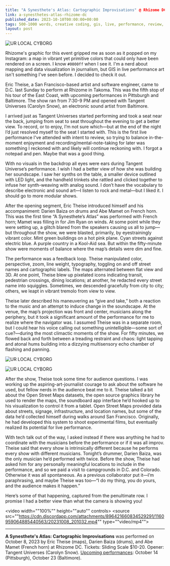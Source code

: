 ```yaml
---
title: "A Synesthete's Atlas: Cartographic Improvisations" @ Rhizome DC
link: a-synesthetes-atlas-rhizome-dc
published_date: 2023-10-10T00:00:00+00:00
tags: 500-1000 words, creative coding, gis, live, performance, review, rhizome dc
layout: post
---
```


![UR LOCAL CYBORG](https://bear-images.sfo2.cdn.digitaloceanspaces.com/urlocalcyborg-1696894510-0.jpg)

Rhizome's graphic for this event gripped me as soon as it popped on my Instagram: a map in vibrant yet primitive colors that could only have been rendered on a screen. I know `#0000ff` when I see it. I'm a nerd about mapping and data visualization in journalism, but GIS in live performance art isn't something I've seen before. I decided to check it out.

Eric Theise, a San Francisco-based artist and software engineer, came to D.C. last Sunday to perform at Rhizome in Takoma. This was the fifth stop of his tour of the East Coast, with upcoming performances in Pittsburgh and Baltimore. The show ran from 7:30-9 PM and opened with Tangent Universes (Carolyn Snow), an electronic sound artist from Baltimore. 

I arrived just as Tangent Universes started performing and took a seat near the back, jumping from seat to seat throughout the evening to get a better view. To record, or to enjoy, I’m not sure which—but at the end of the night I’d just resolved myself to the seat I started with. This is the first live performance I've attended with intent to review, so trying to balance in-the-moment enjoyment and recording/mental-note-taking for later was something I reckoned with and likely will continue reckoning with. I forgot a notepad and pen. Maybe that was a good thing.

With no visuals in the backdrop all eyes were ears during Tangent Universe’s performance. I wish I had a better view of how she was building her soundscape. I saw her synths on the table, a smaller device outlined with LED light, and the handheld trinkets she rattled and clicked together to infuse her synth-weaving with analog sound. I don’t have the vocabulary to describe electronic and sound art—I listen to rock and metal—but I liked it. I should go to more modular shows.

After the opening segment, Eric Theise introduced himself and his accompaniment: Darien Baiza on drums and Abe Mamet on French horn. This was the first time “A Synesthete’s Atlas” was performed with French horn; Mamet was filling in for Jim Ryan on winds. At some point while they were setting up, a glitch blared from the speakers causing us all to jump—but throughout the show, we were blasted, primarily, by eyestrainingly vibrant color. Mint green buildings on a hot pink plane. Cyan streets against electric blue. A purple country in a Kool-Aid sea. But within the fifty-minute show were moments of balance where the map’s details were dim and fine.

The performance was a feedback loop. Theise manipulated color, perspective, zoom, line weight, typography, toggling on and off street names and cartographic labels. The maps alternated between flat view and 3D. At one point, Theise blew up pixelated icons indicating transit, pedestrian crossings, dining locations; at another, he redacted every street name into squiggles. Sometimes, we descended gracefully from city to city; others, we leapt in vibrant tremolo from view to view.

Theise later described his maneuvering as “give and take,” both a reaction to the music and an attempt to induce change in the soundscape. At the venue, the map’s projection was front and center, musicians along the periphery, but it took a significant amount of the performance for me to realize where the navigator was. I assumed Theise was in a separate room, but I could hear his voice calling out something unintelligible—some sort of cue?—during the most climactic moments of the show. For fifty minutes, we flowed back and forth between a treading restraint and chaos: light tapping and atonal hums building into a dizzying multisensory echo chamber of flashing and panning.

![UR LOCAL CYBORG](https://bear-images.sfo2.cdn.digitaloceanspaces.com/urlocalcyborg-1696888648-0.jpg)

![UR LOCAL CYBORG](https://bear-images.sfo2.cdn.digitaloceanspaces.com/urlocalcyborg-1696888638-0.jpg)

After the show, Theise took some time for audience questions. I was working up the aspiring-art-journalist courage to ask about the software he used, but fellow nerds in the audience beat me to it. Theise talked a bit about the Open Street Maps datasets, the open source graphics library he used to render the maps, the soundboard app interface he’d hooked up to his visualization to control it from a tablet. Open Street Maps provided data about streets, signage, infrastructure, and location names, but some of the data he’d collected himself during walks around San Francisco. Originally, he had developed this system to shoot experimental films, but eventually realized its potential for live performance.

With tech talk out of the way, I asked instead if there was anything he had to coordinate with the musicians before the performance or if it was all improv. Theise said that every show is intrinsically different because he performs every show with different musicians. Tonight’s drummer, Darien Baiza, was the only musician he’d performed with twice. Before the show, Theise had asked him for any personally meaningful locations to include in the performance, and so we paid a visit to campgrounds in D.C. and Colorado. Otherwise it was all spontaneous. As a previous collaborator put it—I’m paraphrasing, and maybe Theise was too—“I do my thing, you do yours, and the audience makes it happen.”

Here’s some of that happening, captured from the penultimate row. I promise I had a better view than what the camera is showing you!

<video width=""100%"" height=""auto"" controls>
<source src=""https://cdn.discordapp.com/attachments/896421660834529291/1160959064885440563/20231008_201032.mp4"" type=""video/mp4"">
</video>

---
**A Synesthete's Atlas: Cartographic Improvisations** was performed on October 8, 2023 by Eric Theise (maps), Darien Baiza (drums), and Abe Mamet (French horn) at Rhizome DC. Tickets: Sliding Scale $10-20. Opener: Tangent Universes (Carolyn Snow). [Upcoming performances](https://erictheise.com/performances/): October 14 (Pittsburgh), October 23 (Baltimore).

